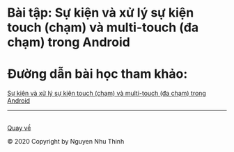 # Bài tập: Sự kiện và xử lý sự kiện touch (chạm) và multi-touch (đa chạm) trong Android
# Đường dẫn bài học tham khảo:
<a href="https://ngocminhtran.com/2018/10/06/su-kien-va-xu-ly-su-kien-touch-cham-va-multi-touch-da-cham-trong-android/">Sự kiện và xử lý sự kiện touch (chạm) và multi-touch (đa chạm) trong Android</a>
****
<br><a href="https://github.com/nguyennhuthinh14/baitapandroid">Quay về</a></br>



© 2020 Copyright by Nguyen Nhu Thinh
